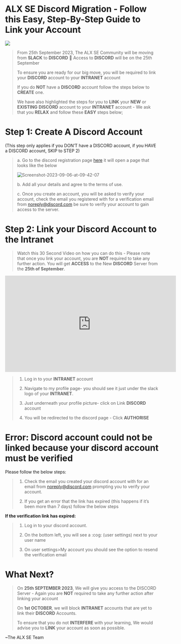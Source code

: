 # ALX SE Discord Migration - Follow this Easy, Step-By-Step Guide to Link your Account

![](https://s3.amazonaws.com/alx-intranet.hbtn.io/uploads/medias/2023/9/3f536bc69df038203d21e6d99a76ff173f6781e5.png?X-Amz-Algorithm=AWS4-HMAC-SHA256&X-Amz-Credential=AKIARDDGGGOUSBVO6H7D%2F20240814%2Fus-east-1%2Fs3%2Faws4_request&X-Amz-Date=20240814T154503Z&X-Amz-Expires=86400&X-Amz-SignedHeaders=host&X-Amz-Signature=4248133c8b9837bf1efeba3df74297e46611ebe34d7aaffba060962405046ef5)

> From 25th September 2023, The ALX SE Community will be moving from **SLACK** to **DISCORD** 🎉 Access to **DISCORD** will be on the 25th September
> 
> To ensure you are ready for our big move, you will be required to link your **DISCORD** account to your **INTRANET** account
> 
> If you do **NOT** have a **DISCORD** account follow the steps below to **CREATE** one.
> 
> We have also highlighted the steps for you to **LINK** your **NEW** or **EXISTING** **DISCORD** account to your **INTRANET** account - We ask that you **RELAX** and follow these **EASY** steps below;

# Step 1: Create A Discord Account

(This step only applies if you DON’T have a DISCORD account, if you HAVE a DISCORD account, SKIP to STEP 2)

> a. Go to the discord registration page [here](https://discord.com/register) it will open a page that looks like the below
> 
> ![Screenshot-2023-09-06-at-09-42-07](https://i.ibb.co/mNMQFTD/Screenshot-2023-09-06-at-09-42-07.png)
> 
> b. Add all your details and agree to the terms of use.
> 
> c. Once you create an account, you will be asked to verify your account, check the email you registered with for a verification email from noreply@discord.com be sure to verify your account to gain access to the server.

# Step 2: Link your Discord Account to the Intranet

> Watch this 30 Second Video on how you can do this - Please note that once you link your account, you are **NOT** required to take any further action. You will get **ACCESS** to the New **DISCORD** Server from the **25th of September**.

<iframe width="560" height="315" src="https://www.youtube-nocookie.com/embed/3exCKki5lJc?si=6CEOctwz4rtJe63I" title="YouTube video player" frameborder="0" allow="accelerometer; autoplay; clipboard-write; encrypted-media; gyroscope; picture-in-picture; web-share" allowfullscreen=""></iframe>

> 1.  Log in to your **INTRANET** account
>     
> 2.  Navigate to my profile page- you should see it just under the slack logo of your **INTRANET**.
>     
> 3.  Just underneath your profile picture- click on Link **DISCORD** account
>     
> 4.  You will be redirected to the discord page - Click **AUTHORISE**
>     

# Error: Discord account could not be linked because your discord account must be verified

Please follow the below steps:

> 1.  Check the email you created your discord account with for an email from noreply@discord.com prompting you to verify your account.
>     
> 2.  If you get an error that the link has expired (this happens if it’s been more than 7 days) follow the below steps
>     

**If the verification link has expired:**

> 1.  Log in to your discord account.
>     
> 2.  On the bottom left, you will see a :cog: (user settings) next to your user name
>     
> 3.  On user settings>My account you should see the option to resend the verification email
>     

# What Next?

> On **25th SEPTEMBER 2023**, We will give you access to the DISCORD Server - Again you are **NOT** required to take any further action after linking your account
> 
> On **1st OCTOBER**, we will block **INTRANET** accounts that are yet to link their **DISCORD** Accounts.
> 
> To ensure that you do not **INTERFERE** with your learning, We would advise you to **LINK** your account as soon as possible.

~The ALX SE Team